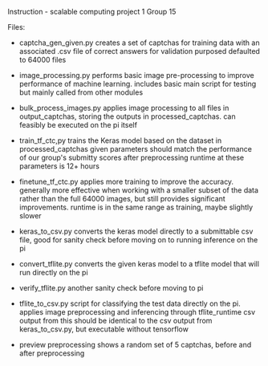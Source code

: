 Instruction - scalable computing project 1
Group 15

Files: 
 - captcha_gen_given.py 
creates a set of captchas for training data with an associated .csv file of correct answers for validation purposed
defaulted to 64000 files

 - image_processing.py 
performs basic image pre-processing to improve performance of machine learning. includes basic main script for testing
but mainly called from other modules

 - bulk_process_images.py
applies image processing to all files in output_captchas, storing the outputs in processed_captchas.
can feasibly be executed on the pi itself

 - train_tf_ctc,py
trains the Keras model based on the dataset in processed_captchas
given parameters should match the performance of our group's submitty scores after preprocessing
runtime at these parameters is 12+ hours

 - finetune_tf_ctc.py
applies more training to improve the accuracy. generally more effective when working with a smaller subset
of the data rather than the full 64000 images, but still provides significant improvements. runtime is in the same
range as training, maybe slightly slower

 - keras_to_csv.py
converts the keras model directly to a submittable csv file, good for sanity check before moving on to running inference
on the pi

 - convert_tflite.py
converts the given keras model to a tflite model that will run directly on the pi

 - verify_tflite.py
another sanity check before moving to pi

 - tflite_to_csv.py
script for classifying the test data directly on the pi. applies image preprocessing and inferencing through tflite_runtime
csv output from this should be identical to the csv output from keras_to_csv.py, but executable without tensorflow

 - preview preprocessing
shows a random set of 5 captchas, before and after preprocessing

